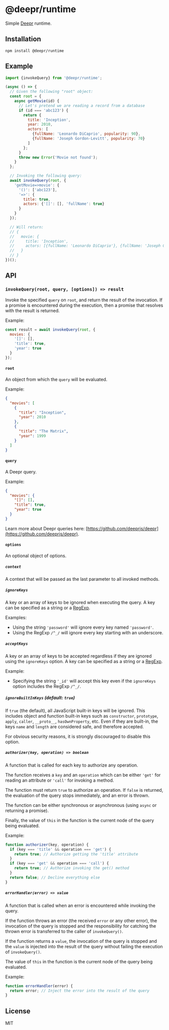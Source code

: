 # @deepr/runtime

Simple [Deepr](https://deepr.io) runtime.

## Installation

```
npm install @deepr/runtime
```

## Example

```js
import {invokeQuery} from '@deepr/runtime';

(async () => {
  // Given the following "root" object:
  const root = {
    async getMovie(id) {
      // Let's pretend we are reading a record from a database
      if (id === 'abc123') {
        return {
          title: 'Inception',
          year: 2010,
          actors: [
            {fullName: 'Leonardo DiCaprio', popularity: 90},
            {fullName: 'Joseph Gordon-Levitt', popularity: 70}
          ]
        };
      }
      throw new Error('Movie not found');
    }
  };

  // Invoking the following query:
  await invokeQuery(root, {
    'getMovie=>movie': {
      '()': ['abc123'],
      '=>': {
        title: true,
        actors: {'[]': [], 'fullName': true}
      }
    }
  });

  // Will return:
  // {
  //   movie: {
  //     title: 'Inception',
  //     actors: [{fullName: 'Leonardo DiCaprio'}, {fullName: 'Joseph Gordon-Levitt'}]
  //   }
  // }
})();
```

## API

### `invokeQuery(root, query, [options]) => result`

Invoke the specified `query` on `root`, and return the result of the invocation. If a promise is encountered during the execution, then a promise that resolves with the result is returned.

Example:

```js
const result = await invokeQuery(root, {
  movies: {
    '[]': [],
    'title': true,
    'year': true
  }
});
```

#### `root`

An object from which the `query` will be evaluated.

Example:

```json
{
  "movies": [
    {
      "title": "Inception",
      "year": 2010
    },
    {
      "title": "The Matrix",
      "year": 1999
    }
  ]
}
```

#### `query`

A Deepr query.

Example:

```json
{
  "movies": {
    "[]": [],
    "title": true,
    "year": true
  }
}
```

Learn more about Deepr queries here: [https://github.com/deeprjs/deepr](https://github.com/deeprjs/deepr).

#### `options`

An optional object of options.

##### `context`

A context that will be passed as the last parameter to all invoked methods.

##### `ignoreKeys`

A key or an array of keys to be ignored when executing the query. A key can be specified as a string or a [RegExp](https://developer.mozilla.org/en-US/docs/Web/JavaScript/Guide/Regular_Expressions).

Examples:

- Using the string `'password'` will ignore every key named `'password'`.
- Using the RegExp `/^_/` will ignore every key starting with an underscore.

##### `acceptKeys`

A key or an array of keys to be accepted regardless if they are ignored using the `ignoreKeys` option. A key can be specified as a string or a [RegExp](https://developer.mozilla.org/en-US/docs/Web/JavaScript/Guide/Regular_Expressions).

Example:

- Specifying the string `'_id'` will accept this key even if the `ignoreKeys` option includes the RegExp `/^_/`.

##### `ignoreBuiltInKeys` _(default: `true`)_

If `true` (the default), all JavaScript built-in keys will be ignored. This includes object and function built-in keys such as `constructor`, `prototype`, `apply`, `caller`, `__proto__`, `hasOwnProperty`, etc. Even if they are built-in, the keys `name` and `length` are considered safe, and therefore accepted.

For obvious security reasons, it is strongly discouraged to disable this option.

##### `authorizer(key, operation) => boolean`

A function that is called for each key to authorize any operation.

The function receives a `key` and an `operation` which can be either `'get'` for reading an attribute or `'call'` for invoking a method.

The function must return `true` to authorize an operation. If `false` is returned, the evaluation of the query stops immediately, and an error is thrown.

The function can be either synchronous or asynchronous (using `async` or returning a promise).

Finally, the value of `this` in the function is the current node of the query being evaluated.

Example:

```js
function authorizer(key, operation) {
  if (key === 'title' && operation === 'get') {
    return true; // Authorize getting the 'title' attribute
  }
  if (key === 'get' && operation === 'call') {
    return true; // Authorize invoking the get() method
  }
  return false; // Decline everything else
}
```

##### `errorHandler(error) => value`

A function that is called when an error is encountered while invoking the query.

If the function throws an error (the received `error` or any other error), the invocation of the query is stopped and the responsibility for catching the thrown error is transferred to the caller of `invokeQuery()`.

If the function returns a `value`, the invocation of the query is stopped and the `value` is injected into the result of the query without failing the execution of `invokeQuery()`.

The value of `this` in the function is the current node of the query being evaluated.

Example:

```js
function errorHandler(error) {
  return error; // Inject the error into the result of the query
}
```

## License

MIT
